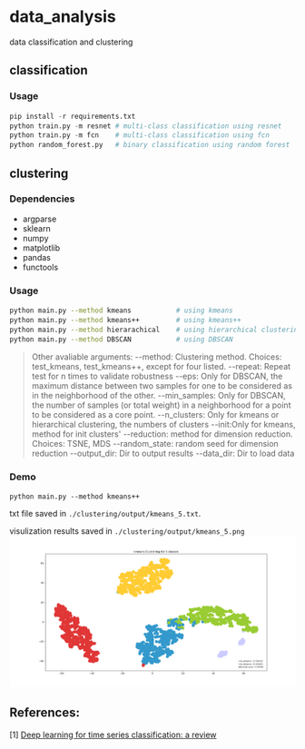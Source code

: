 # data_analysis
data classification and clustering

## classification

### Usage
```python
pip install -r requirements.txt
python train.py -m resnet # multi-class classification using resnet
python train.py -m fcn    # multi-class classification using fcn
python random_forest.py   # binary classification using random forest
```

## clustering

### Dependencies
- argparse
- sklearn
- numpy
- matplotlib
- pandas
- functools

### Usage
```bash
python main.py --method kmeans           # using kmeans
python main.py --method kmeans++         # using kmeans++
python main.py --method hierarachical    # using hierarchical clustering
python main.py --method DBSCAN           # using DBSCAN
```
> Other avaliable arguments:
> --method: Clustering method. Choices: test_kmeans, test_kmeans++, except for four listed.
> --repeat: Repeat test for n times to validate robustness
> --eps: Only for DBSCAN, the maximum distance between two samples for one to be considered as in the neighborhood of the other.
> --min_samples: Only for DBSCAN, the number of samples (or total weight) in a neighborhood for a point to be considered as a core point.
> --n_clusters: Only for kmeans or hierarchical clustering, the numbers of clusters
> --init:Only for kmeans, method for init clusters'
> --reduction: method for dimension reduction. Choices: TSNE, MDS
> --random_state: random seed for dimension reduction
> --output_dir: Dir to output results
> --data_dir: Dir to load data


### Demo
```
python main.py --method kmeans++
```
txt file saved in `./clustering/output/kmeans_5.txt`.

visulization results saved in `./clustering/output/kmeans_5.png`
<img src='./clustering/output/kmeans_5.png'></img>


## References: 
[1] [Deep learning for time series classification: a review](https://arxiv.org/pdf/1809.04356.pdf)

